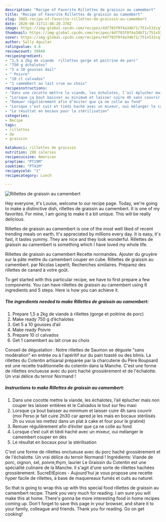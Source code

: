 ```yaml
---
description: "Recipe of Favorite Rillettes de graissin au camembert"
title: "Recipe of Favorite Rillettes de graissin au camembert"
slug: 3885-recipe-of-favorite-rillettes-de-graissin-au-camembert
date: 2020-08-31T11:48:20.378Z
image: https://img-global.cpcdn.com/recipes/4df703f0f4a34b71/751x532cq70/rillettes-de-graissin-au-camembert-photo-principale-de-la-recette.jpg
thumbnail: https://img-global.cpcdn.com/recipes/4df703f0f4a34b71/751x532cq70/rillettes-de-graissin-au-camembert-photo-principale-de-la-recette.jpg
cover: https://img-global.cpcdn.com/recipes/4df703f0f4a34b71/751x532cq70/rillettes-de-graissin-au-camembert-photo-principale-de-la-recette.jpg
author: Sally Aguilar
ratingvalue: 4.6
reviewcount: 39840
recipeingredient:
- "1,5 a 2kg de viande  rillettes gorge et poitrine de porc"
- "750 g dchalotes"
- "5 a 10 gousses dail"
- " Poivre"
- "10 cl calvados"
- "1 camembert au lait crue au choix"
recipeinstructions:
- "Dans une cocotte mettre la viande, les échalotes, l’ail éplucher mais non couper les laisser entières et le Calvados le tout sur feu maxi"
- "Lorsque ça bout baisser au minimum et laisser cuire 4h sans couvrir (moi Perso je fait cuire 2h30 car apred je les mais en bocaux stérilisés 2h ou vous les mettez dans un plat à cake et four pour le gratiné)"
- "Remuer régulièrement afin d’éviter que ça ne colle au fond"
- "Lorsque c’est cuit et tiédi haché avec un mixeur, oui mélanger le camembert couper en dés"
- "Le résultat en bocaux pour la stérilisation"
categories:
- Recipe
tags:
- rillettes
- de
- graissin

katakunci: rillettes de graissin 
nutrition: 298 calories
recipecuisine: American
preptime: "PT19M"
cooktime: "PT41M"
recipeyield: "1"
recipecategory: Lunch

---
```



![Rillettes de graissin au camembert](https://img-global.cpcdn.com/recipes/4df703f0f4a34b71/751x532cq70/rillettes-de-graissin-au-camembert-photo-principale-de-la-recette.jpg)

Hey everyone, it's Louise, welcome to our recipe page. Today, we're going to make a distinctive dish, rillettes de graissin au camembert. It is one of my favorites. For mine, I am going to make it a bit unique. This will be really delicious.

Rillettes de graissin au camembert is one of the most well liked of recent trending meals on earth. It's appreciated by millions every day. It is easy, it's fast, it tastes yummy. They are nice and they look wonderful. Rillettes de graissin au camembert is something which I have loved my whole life.

Rillettes de graissin au camembert Recette normandes. Ajouter du gruyère sur la pâte mettre du camembert couper en cube. Rillettes de graissin au camembert. par Nicolas Lepetit; Recherches similaires. Préparez des rillettes de canard à votre goût.


To get started with this particular recipe, we have to first prepare a few components. You can have rillettes de graissin au camembert using 6 ingredients and 5 steps. Here is how you can achieve it.

<!--inarticleads1-->

##### The ingredients needed to make Rillettes de graissin au camembert:

1. Prepare 1,5 a 2kg de viande à rillettes (gorge et poitrine de porc)
1. Make ready 750 g d’échalotes
1. Get 5 a 10 gousses d’ail
1. Make ready  Poivre
1. Prepare 10 cl calvados
1. Get 1 camembert au lait crue au choix


Conseil de dégustation : Notre rillettes de Saumon se déguste &#34;sans modération&#34; en entrée ou à l&#39;apéritif sur du pain toasté ou des blinis. La rillettes du Cotentin artisanal préparée par la charcuterie du Père Roupsard est une recette traditionnelle du cotentin dans la Manche. C&#39;est une forme de rillettes onctueuse avec du porc haché grossièrement et de l&#39;échalotte. Un vrai délice du terroir Normand ! 

<!--inarticleads2-->

##### Instructions to make Rillettes de graissin au camembert:

1. Dans une cocotte mettre la viande, les échalotes, l’ail éplucher mais non couper les laisser entières et le Calvados le tout sur feu maxi
1. Lorsque ça bout baisser au minimum et laisser cuire 4h sans couvrir (moi Perso je fait cuire 2h30 car apred je les mais en bocaux stérilisés 2h ou vous les mettez dans un plat à cake et four pour le gratiné)
1. Remuer régulièrement afin d’éviter que ça ne colle au fond
1. Lorsque c’est cuit et tiédi haché avec un mixeur, oui mélanger le camembert couper en dés
1. Le résultat en bocaux pour la stérilisation


C&#39;est une forme de rillettes onctueuse avec du porc haché grossièrement et de l&#39;échalotte. Un vrai délice du terroir Normand ! Ingrédients: Viande de porc, oignon, sel, poivre,thym, laurier Le Graissin du Cotentin est une spécialité culinaire de la Manche. Il s&#39;agit d&#39;une sorte de rillettes hachées grossièrement. SucreEtEpices - Aujourd&#39;hui je vous propose une recette hyper facile de rillettes, à base de maquereaux fumés et cuits au naturel. 

So that is going to wrap this up with this special food rillettes de graissin au camembert recipe. Thank you very much for reading. I am sure you will make this at home. There's gonna be more interesting food in home recipes coming up. Don't forget to save this page in your browser, and share it to your family, colleague and friends. Thank you for reading. Go on get cooking!
